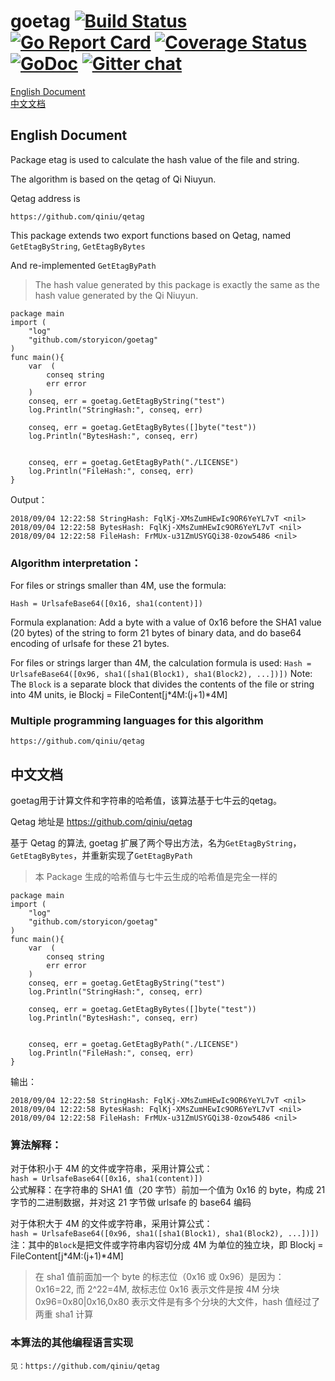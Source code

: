 # goetag [![Build Status](https://travis-ci.org/storyicon/goetag.svg?branch=master)](https://travis-ci.org/storyicon/goetag) [![Go Report Card](https://goreportcard.com/badge/github.com/storyicon/goetag)](https://goreportcard.com/report/github.com/storyicon/goetag) [![Coverage Status](https://coveralls.io/repos/github/storyicon/goetag/badge.svg?branch=master)](https://coveralls.io/github/storyicon/goetag?branch=master) [![GoDoc](https://godoc.org/github.com/storyicon/goetag?status.svg)](https://godoc.org/github.com/storyicon/goetag) [![Gitter chat](https://badges.gitter.im/gitterHQ/gitter.png)](https://gitter.im/storyicon/Lobby)

[English Document](#English)  
[中文文档](#Chinese)

<h2 id="English">English Document</h2>    
Package etag is used to calculate the hash value of the file and string.

The algorithm is based on the qetag of Qi Niuyun.

Qetag address is

    https://github.com/qiniu/qetag

This package extends two export functions based on Qetag, named `GetEtagByString`, `GetEtagByBytes`

And re-implemented `GetEtagByPath`

> The hash value generated by this package is exactly the same as the hash value generated by the Qi Niuyun.

```
package main
import (
    "log"
    "github.com/storyicon/goetag"
)
func main(){
    var  (
        conseq string
        err error
    )
    conseq, err = goetag.GetEtagByString("test")
    log.Println("StringHash:", conseq, err)

    conseq, err = goetag.GetEtagByBytes([]byte("test"))
    log.Println("BytesHash:", conseq, err)


    conseq, err = goetag.GetEtagByPath("./LICENSE")
    log.Println("FileHash:", conseq, err)
}
```

Output：

```
2018/09/04 12:22:58 StringHash: FqlKj-XMsZumHEwIc9OR6YeYL7vT <nil>
2018/09/04 12:22:58 BytesHash: FqlKj-XMsZumHEwIc9OR6YeYL7vT <nil>
2018/09/04 12:22:58 FileHash: FrMUx-u31ZmUSYGQi38-0zow5486 <nil>
```

### Algorithm interpretation：

For files or strings smaller than 4M, use the formula:

`Hash = UrlsafeBase64([0x16, sha1(content)])`

Formula explanation: Add a byte with a value of 0x16 before the SHA1 value (20 bytes) of the string to form 21 bytes of binary data, and do base64 encoding of urlsafe for these 21 bytes.

For files or strings larger than 4M, the calculation formula is used:
`Hash = UrlsafeBase64([0x96, sha1([sha1(Block1), sha1(Block2), ...])])`
Note: The `Block` is a separate block that divides the contents of the file or string into 4M units, ie Blockj = FileContent[j*4M:(j+1)*4M]

### Multiple programming languages for this algorithm

    https://github.com/qiniu/qetag

<h2 id="Chinese">中文文档</h2>
goetag用于计算文件和字符串的哈希值，该算法基于七牛云的qetag。

Qetag 地址是 https://github.com/qiniu/qetag

基于 Qetag 的算法, goetag 扩展了两个导出方法，名为`GetEtagByString`，`GetEtagByBytes`，并重新实现了`GetEtagByPath`

> 本 Package 生成的哈希值与七牛云生成的哈希值是完全一样的

```
package main
import (
    "log"
    "github.com/storyicon/goetag"
)
func main(){
    var  (
        conseq string
        err error
    )
    conseq, err = goetag.GetEtagByString("test")
    log.Println("StringHash:", conseq, err)

    conseq, err = goetag.GetEtagByBytes([]byte("test"))
    log.Println("BytesHash:", conseq, err)


    conseq, err = goetag.GetEtagByPath("./LICENSE")
    log.Println("FileHash:", conseq, err)
}
```

输出：

```
2018/09/04 12:22:58 StringHash: FqlKj-XMsZumHEwIc9OR6YeYL7vT <nil>
2018/09/04 12:22:58 BytesHash: FqlKj-XMsZumHEwIc9OR6YeYL7vT <nil>
2018/09/04 12:22:58 FileHash: FrMUx-u31ZmUSYGQi38-0zow5486 <nil>
```

### 算法解释：

对于体积小于 4M 的文件或字符串，采用计算公式：  
`hash = UrlsafeBase64([0x16, sha1(content)])`  
公式解释：在字符串的 SHA1 值（20 字节）前加一个值为 0x16 的 byte，构成 21 字节的二进制数据，并对这 21 字节做 urlsafe 的 base64 编码

对于体积大于 4M 的文件或字符串，采用计算公式：  
`hash = UrlsafeBase64([0x96, sha1([sha1(Block1), sha1(Block2), ...])])`  
注：其中的`Block`是把文件或字符串内容切分成 4M 为单位的独立块，即 Blockj = FileContent[j*4M:(j+1)*4M]

> 在 sha1 值前面加一个 byte 的标志位（0x16 或 0x96）是因为：  
> 0x16=22, 而 2^22=4M, 故标志位 0x16 表示文件是按 4M 分块  
> 0x96=0x80|0x16,0x80 表示文件是有多个分块的大文件，hash 值经过了两重 sha1 计算

### 本算法的其他编程语言实现

    见：https://github.com/qiniu/qetag
